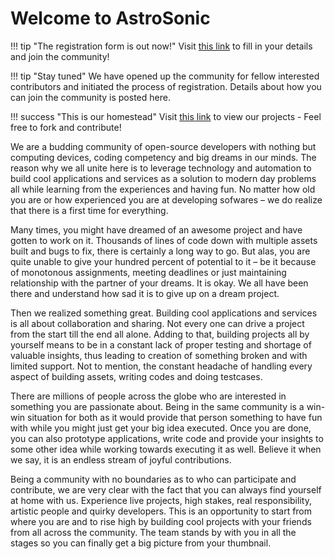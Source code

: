 # Welcome to AstroSonic

!!! tip "The registration form is out now!"
    Visit [this link](https://forms.gle/i3FM5LyUVwC1jPwQ7) to fill in your details and join the community!

!!! tip "Stay tuned"
    We have opened up the community for fellow interested contributors and initiated the process of registration. Details about how you can join the community is posted here.

!!! success "This is our homestead"
    Visit [this link](https://github.com/astrosonic/) to view our projects - Feel free to fork and contribute!

We are a budding community of open-source developers with nothing but computing devices, coding competency and big dreams in our minds. The reason why we all unite here is to leverage technology and automation to build cool applications and services as a solution to modern day problems all while learning from the experiences and having fun. No matter how old you are or how experienced you are at developing sofwares – we do realize that there is a first time for everything.

Many times, you might have dreamed of an awesome project and have gotten to work on it. Thousands of lines of code down with multiple assets built and bugs to fix, there is certainly a long way to go. But alas, you are quite unable to give your hundred percent of potential to it – be it because of monotonous assignments, meeting deadlines or just maintaining relationship with the partner of your dreams. It is okay. We all have been there and understand how sad it is to give up on a dream project.

Then we realized something great. Building cool applications and services is all about collaboration and sharing. Not every one can drive a project from the start till the end all alone. Adding to that, building projects all by yourself means to be in a constant lack of proper testing and shortage of valuable insights, thus leading to creation of something broken and with limited support. Not to mention, the constant headache of handling every aspect of building assets, writing codes and doing testcases.

There are millions of people across the globe who are interested in something you are passionate about. Being in the same community is a win-win situation for both as it would provide that person something to have fun with while you might just get your big idea executed. Once you are done, you can also prototype applications, write code and provide your insights to some other idea while working towards executing it as well. Believe it when we say, it is an endless stream of joyful contributions.

Being a community with no boundaries as to who can participate and contribute, we are very clear with the fact that you can always find yourself at home with us. Experience live projects, high stakes, real responsibility, artistic people and quirky developers. This is an opportunity to start from where you are and to rise high by building cool projects with your friends from all across the community. The team stands by with you in all the stages so you can finally get a big picture from your thumbnail.